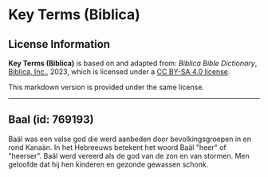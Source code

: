 # Key Terms (Biblica)

## License Information

**Key Terms (Biblica)** is based on and adapted from: _Biblica Bible Dictionary_, [Biblica, Inc.](https://www.biblica.com/), 2023, which is licensed under a [CC BY-SA 4.0 license](https://creativecommons.org/licenses/by-sa/4.0/legalcode.en).

This markdown version is provided under the same license.



--------------------------------

## Baal (id: 769193)

Baäl was een valse god die werd aanbeden door bevolkingsgroepen in en rond Kanaän. In het Hebreeuws betekent het woord Baäl "heer" of "heerser". Baäl werd vereerd als de god van de zon en van stormen. Men geloofde dat hij hen kinderen en gezonde gewassen schonk.


